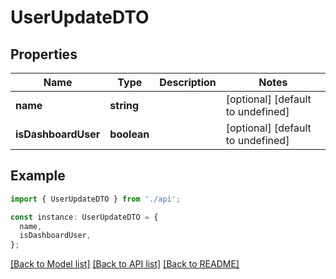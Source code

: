 # UserUpdateDTO

## Properties

| Name                | Type        | Description | Notes                             |
| ------------------- | ----------- | ----------- | --------------------------------- |
| **name**            | **string**  |             | [optional] [default to undefined] |
| **isDashboardUser** | **boolean** |             | [optional] [default to undefined] |

## Example

```typescript
import { UserUpdateDTO } from './api';

const instance: UserUpdateDTO = {
  name,
  isDashboardUser,
};
```

[[Back to Model list]](../README.md#documentation-for-models) [[Back to API list]](../README.md#documentation-for-api-endpoints) [[Back to README]](../README.md)
